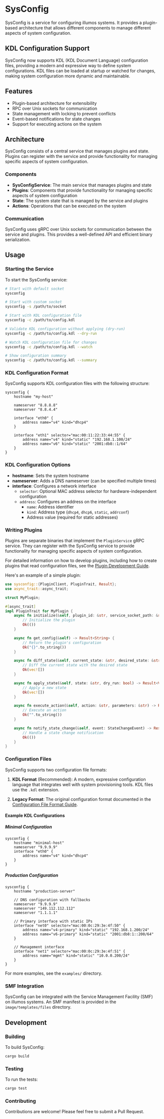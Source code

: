 # SysConfig

SysConfig is a service for configuring illumos systems. It provides a plugin-based architecture that allows different components to manage different aspects of system configuration.

## KDL Configuration Support

SysConfig now supports KDL (KDL Document Language) configuration files, providing a modern and expressive way to define system configurations. KDL files can be loaded at startup or watched for changes, making system configuration more dynamic and maintainable.

## Features

- Plugin-based architecture for extensibility
- RPC over Unix sockets for communication
- State management with locking to prevent conflicts
- Event-based notifications for state changes
- Support for executing actions on the system

## Architecture

SysConfig consists of a central service that manages plugins and state. Plugins can register with the service and provide functionality for managing specific aspects of system configuration.

### Components

- **SysConfigService**: The main service that manages plugins and state
- **Plugins**: Components that provide functionality for managing specific aspects of system configuration
- **State**: The system state that is managed by the service and plugins
- **Actions**: Operations that can be executed on the system

### Communication

SysConfig uses gRPC over Unix sockets for communication between the service and plugins. This provides a well-defined API and efficient binary serialization.

## Usage

### Starting the Service

To start the SysConfig service:

```bash
# Start with default socket
sysconfig

# Start with custom socket
sysconfig -s /path/to/socket

# Start with KDL configuration file
sysconfig -c /path/to/config.kdl

# Validate KDL configuration without applying (dry-run)
sysconfig -c /path/to/config.kdl --dry-run

# Watch KDL configuration file for changes
sysconfig -c /path/to/config.kdl --watch

# Show configuration summary
sysconfig -c /path/to/config.kdl --summary
```

### KDL Configuration Format

SysConfig supports KDL configuration files with the following structure:

```kdl
sysconfig {
    hostname "my-host"
    
    nameserver "8.8.8.8"
    nameserver "8.8.4.4"
    
    interface "eth0" {
        address name="v4" kind="dhcp4"
    }
    
    interface "eth1" selector="mac:00:11:22:33:44:55" {
        address name="v4" kind="static" "192.168.1.100/24"
        address name="v6" kind="static" "2001:db8::1/64"
    }
}
```

### KDL Configuration Options

- **hostname**: Sets the system hostname
- **nameserver**: Adds a DNS nameserver (can be specified multiple times)
- **interface**: Configures a network interface
  - `selector`: Optional MAC address selector for hardware-independent configuration
  - `address`: Configures an address on the interface
    - `name`: Address identifier
    - `kind`: Address type (`dhcp4`, `dhcp6`, `static`, `addrconf`)
    - Address value (required for static addresses)

### Writing Plugins

Plugins are separate binaries that implement the `PluginService` gRPC service. They can register with the SysConfig service to provide functionality for managing specific aspects of system configuration.

For detailed information on how to develop plugins, including how to create plugins that read configuration files, see the [Plugin Development Guide](docs/plugin-development.md).

Here's an example of a simple plugin:

```rust
use sysconfig::{PluginClient, PluginTrait, Result};
use async_trait::async_trait;

struct MyPlugin;

#[async_trait]
impl PluginTrait for MyPlugin {
    async fn initialize(&self, plugin_id: &str, service_socket_path: &str) -> Result<()> {
        // Initialize the plugin
        Ok(())
    }

    async fn get_config(&self) -> Result<String> {
        // Return the plugin's configuration
        Ok("{}".to_string())
    }

    async fn diff_state(&self, current_state: &str, desired_state: &str) -> Result<Vec<StateChange>> {
        // Diff the current state with the desired state
        Ok(vec![])
    }

    async fn apply_state(&self, state: &str, dry_run: bool) -> Result<Vec<StateChange>> {
        // Apply a new state
        Ok(vec![])
    }

    async fn execute_action(&self, action: &str, parameters: &str) -> Result<String> {
        // Execute an action
        Ok("".to_string())
    }

    async fn notify_state_change(&self, event: StateChangeEvent) -> Result<()> {
        // Handle a state change notification
        Ok(())
    }
}
```

### Configuration Files

SysConfig supports two configuration file formats:

1. **KDL Format** (Recommended): A modern, expressive configuration language that integrates well with system provisioning tools. KDL files use the `.kdl` extension.

2. **Legacy Format**: The original configuration format documented in the [Configuration File Format Guide](docs/config-file-format.md).

#### Example KDL Configurations

##### Minimal Configuration
```kdl
sysconfig {
    hostname "minimal-host"
    nameserver "9.9.9.9"
    interface "eth0" {
        address name="v4" kind="dhcp4"
    }
}
```

##### Production Configuration
```kdl
sysconfig {
    hostname "production-server"
    
    // DNS configuration with fallbacks
    nameserver "9.9.9.9"
    nameserver "149.112.112.112"
    nameserver "1.1.1.1"
    
    // Primary interface with static IPs
    interface "net0" selector="mac:00:0c:29:3e:4f:50" {
        address name="v4-primary" kind="static" "192.168.1.200/24"
        address name="v6-primary" kind="static" "2001:db8:1::200/64"
    }
    
    // Management interface
    interface "net1" selector="mac:00:0c:29:3e:4f:51" {
        address name="mgmt" kind="static" "10.0.0.200/24"
    }
}
```

For more examples, see the `examples/` directory.

### SMF Integration

SysConfig can be integrated with the Service Management Facility (SMF) on illumos systems. An SMF manifest is provided in the `image/templates/files` directory.

## Development

### Building

To build SysConfig:

```bash
cargo build
```

### Testing

To run the tests:

```bash
cargo test
```

### Contributing

Contributions are welcome! Please feel free to submit a Pull Request.

